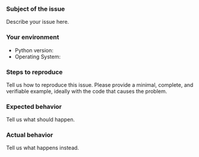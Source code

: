 ### Subject of the issue

Describe your issue here.

### Your environment

* Python version:
* Operating System:

### Steps to reproduce

Tell us how to reproduce this issue. Please provide a minimal, complete, and verifiable example, ideally with the code that causes the problem.

### Expected behavior

Tell us what should happen.

### Actual behavior

Tell us what happens instead.
